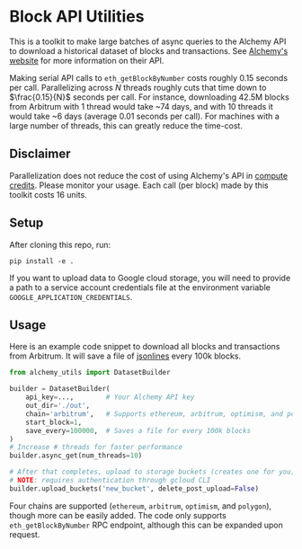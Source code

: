 # Block API Utilities

This is a toolkit to make large batches of async queries to the Alchemy API to download a historical dataset of blocks and transactions. See [Alchemy's website](https://docs.alchemy.com/reference/api-overview) for more information on their API.

Making serial API calls to `eth_getBlockByNumber` costs roughly 0.15 seconds per call. Parallelizing across $N$ threads roughly cuts that time down to $\frac{0.15}{N}$ seconds per call. For instance, downloading 42.5M blocks from Arbitrum with 1 thread would take ~74 days, and with 10 threads it would take ~6 days (average 0.01 seconds per call). For machines with a large number of threads, this can greatly reduce the time-cost. 

## Disclaimer

Parallelization does not reduce the cost of using Alchemy's API in [compute credits](https://docs.alchemy.com/reference/compute-units). Please monitor your usage. Each call (per block) made by this toolkit costs 16 units.

## Setup

After cloning this repo, run:
```
pip install -e .
```

If you want to upload data to Google cloud storage, you will need to provide a path to a service account credentials file at the environment variable `GOOGLE_APPLICATION_CREDENTIALS`. 

## Usage

Here is an example code snippet to download all blocks and transactions from Arbitrum. It will save a file of [jsonlines](https://pypi.org/project/jsonlines/) every 100k blocks.

```python
from alchemy_utils import DatasetBuilder

builder = DatasetBuilder(
    api_key=...,        # Your Alchemy API key
    out_dir='./out',
    chain='arbitrum',   # Supports ethereum, arbitrum, optimism, and polygon
    start_block=1,
    save_every=100000,  # Saves a file for every 100k blocks
)
# Increase # threads for faster performance
builder.async_get(num_threads=10)

# After that completes, upload to storage buckets (creates one for you)
# NOTE: requires authentication through gcloud CLI
builder.upload_buckets('new_bucket', delete_post_upload=False)
```

Four chains are supported (`ethereum`, `arbitrum`, `optimism`, and `polygon`), though more can be easily added. The code only supports `eth_getBlockByNumber` RPC endpoint, although this can be expanded upon request.
